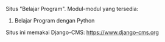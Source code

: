 Situs "Belajar Program". Modul-modul yang tersedia:

1. Belajar Program dengan Python

Situs ini memakai Django-CMS: https://www.django-cms.org

